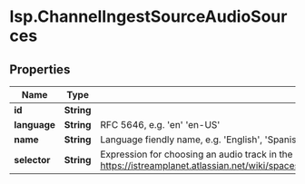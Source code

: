 # Isp.ChannelIngestSourceAudioSources

## Properties

Name | Type | Description | Notes
------------ | ------------- | ------------- | -------------
**id** | **String** |  | [optional] 
**language** | **String** | RFC 5646, e.g. &#39;en&#39; &#39;en-US&#39; | [optional] 
**name** | **String** | Language fiendly name, e.g. &#39;English&#39;, &#39;Spanish&#39; | [optional] 
**selector** | **String** | Expression for choosing an audio track in the stream for this AudioSource https://istreamplanet.atlassian.net/wiki/spaces/T/pages/847970791/Proposal+Audio+Track+Selection | [optional] 


